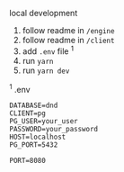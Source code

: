 local development

1. follow readme in `/engine`
2. follow readme in `/client`
3. add `.env` file <sup>1</sup>
4. run `yarn`
5. run `yarn dev`

<sup>1</sup> .env
```.env
DATABASE=dnd
CLIENT=pg
PG_USER=your_user
PASSWORD=your_password
HOST=localhost
PG_PORT=5432

PORT=8080
```